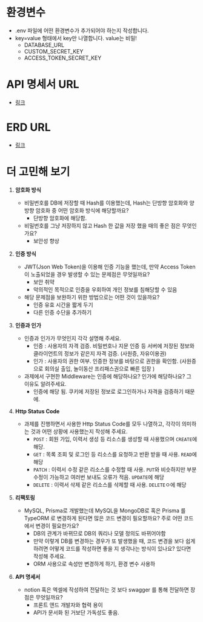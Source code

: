
# 환경변수
- .env 파일에 어떤 환경변수가 추가되어야 하는지 작성합니다.
- key=value 형태에서 key만 나열합니다. value는 비밀!
  - DATABASE_URL
  - CUSTOM_SECRET_KEY
  - ACCESS_TOKEN_SECRET_KEY

# API 명세서 URL
- [링크](https://www.notion.so/5bd7315d296241c091cb82dd9deb078e?v=74af6f5a61e2470ba973433bce1a1714&pvs=4)

# ERD URL
- [링크](https://www.erdcloud.com/d/BNp6aRuDaJJL8Mhi2)

# 더 고민해 보기
1. **암호화 방식**
    - 비밀번호를 DB에 저장할 때 Hash를 이용했는데, Hash는 단방향 암호화와 양방향 암호화 중 어떤 암호화 방식에 해당할까요?
        - 단방향 암호화에 해당함.
    - 비밀번호를 그냥 저장하지 않고 Hash 한 값을 저장 했을 때의 좋은 점은 무엇인가요?
        - 보안성 향상

2. **인증 방식**
    - JWT(Json Web Token)을 이용해 인증 기능을 했는데, 만약 Access Token이 노출되었을 경우 발생할 수 있는 문제점은 무엇일까요?
        - 보안 취약
        - 악의적인 목적으로 인증을 우회하여 개인 정보를 침해당할 수 있음
    - 해당 문제점을 보완하기 위한 방법으로는 어떤 것이 있을까요?
        - 인증 유효 시간을 짧게 두기
        - 다른 인증 수단을 추가하기

3. **인증과 인가**
    - 인증과 인가가 무엇인지 각각 설명해 주세요.
        - 인증 : 사용자의 자격 검증. 비밀번호나 지문 인증 등 서버에 저장된 정보와 클라이언트의 정보가 같은지 자격 검증. (사원증, 자유이용권)
        - 인가 : 사용자의 권한 여부. 인증한 정보를 바탕으로 권한을 확인함. (사원증으로 회의실 출입, 놀이동산 프리패스권으로 빠른 입장 )
    - 과제에서 구현한 Middleware는 인증에 해당하나요? 인가에 해당하나요? 그 이유도 알려주세요.
        - 인증에 해당 됨. 쿠키에 저장된 정보로 로그인하거나 자격을 검증하기 때문에.

4. **Http Status Code**
    - 과제를 진행하면서 사용한 Http Status Code를 모두 나열하고, 각각이 의미하는 것과 어떤 상황에 사용했는지 작성해 주세요.
        - `POST` : 회원 가입, 이력서 생성 등 리소스를 생성할 때 사용했으며 `CREATE`에 해당.
        - `GET` : 목록 조회 및 로그인 등 리소스를 요청하고 반환 받을 때 사용. `READ`에 해당
        - `PATCH` : 이력서 수정 같은 리소스를 수정할 때 사용. `PUT`와 비슷하지만 부분 수정이 가능하고 여러번 보내도 오류가 적음. `UPDATE`에 해당
        - `DELETE` : 이력서 삭제 같은 리소스를 삭제할 때 사용. `DELETE`ㅇ에 해당

5. **리팩토링**
    - MySQL, Prisma로 개발했는데 MySQL을 MongoDB로 혹은 Prisma 를 TypeORM 로 변경하게 된다면 많은 코드 변경이 필요할까요? 주로 어떤 코드에서 변경이 필요한가요?
        - DB의 관계가 바뀌므로 DB의 쿼리나 모델 정의도 바뀌어야함
		- 만약 이렇게 DB를 변경하는 경우가 또 발생했을 때, 코드 변경을 보다 쉽게 하려면 어떻게 코드를 작성하면 좋을 지 생각나는 방식이 있나요? 있다면 작성해 주세요.
        - ORM 사용으로 속성만 변경하게 하기, 환경 변수 사용하

6. **API 명세서**
    - notion 혹은 엑셀에 작성하여 전달하는 것 보다 swagger 를 통해 전달하면 장점은 무엇일까요?
        - 프론트 앤드 개발자와 협력 용이
        - API가 문서화 된 거보단 가독성도 좋음.
